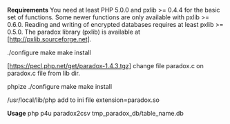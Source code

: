 **Requirements**
You need at least PHP 5.0.0 and pxlib >= 0.4.4 for the basic set of functions. Some newer functions are only available with pxlib >= 0.6.0. Reading and writing of encrypted databases requires at least pxlib >= 0.5.0. The paradox library (pxlib) is available at  [http://pxlib.sourceforge.net].

./configure
make
make install

[https://pecl.php.net/get/paradox-1.4.3.tgz]
change file paradox.c on paradox.c file from lib dir.

phpize
./configure
make
make install

/usr/local/lib/php
add to ini file extension=paradox.so

**Usage**
php p4u paradox2csv tmp_paradox_db/table_name.db
